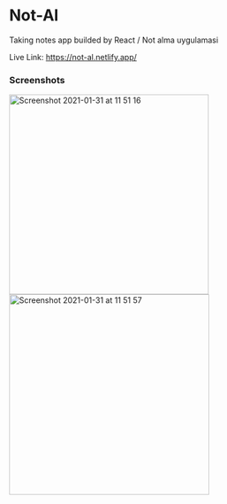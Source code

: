 # Not-Al

Taking notes app builded by React / Not alma uygulamasi

Live Link:  https://not-al.netlify.app/

### Screenshots


<img width="361" alt="Screenshot 2021-01-31 at 11 51 16" src="https://user-images.githubusercontent.com/47864126/106379230-86691580-63bb-11eb-90bf-4d7ecd96631a.png">

<img width="362" alt="Screenshot 2021-01-31 at 11 51 57" src="https://user-images.githubusercontent.com/47864126/106379231-8832d900-63bb-11eb-9a73-4768073f2b10.png">

